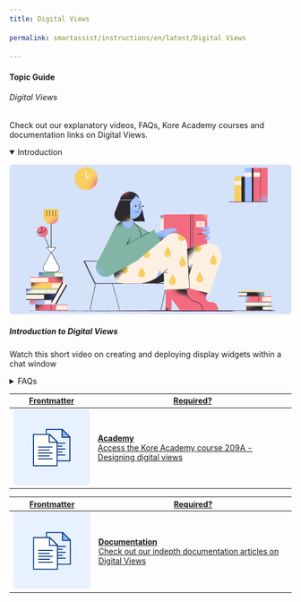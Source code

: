 ```yaml
---
title: Digital Views

permalink: smartassist/instructions/en/latest/Digital Views

---
```

#### Topic Guide
###### Digital Views

  Check out our explanatory videos, FAQs, Kore Academy courses and documentation links on Digital Views.

<details class="introduction-video" open>
  <summary>Introduction
  </summary>
  
   [![Introduction to Digital Views](images/VideoCoverImage.png)](https://drive.google.com/file/d/1bpT0lXUsxVCimzScgK2s3s3fPhhmKZcV/preview)

  ##### Introduction to Digital Views
  Watch this short video on creating and deploying display widgets within a chat window

</details>

<details>
  <summary>FAQs
  </summary>

  <a class="doc-link" target="_blank" href="https://developer.kore.ai/docs/bots/bot-builder-tool/digital-views/">
 
  What are Digital Views?

</a>

<a class="doc-link" target="_blank" href="https://developer.kore.ai/docs/bots/bot-builder-tool/digital-views/#Configure_Widgets">
 
  How to configure a Widget?

</a>


<a class="doc-link" target="_blank" href="https://developer.kore.ai/docs/bots/bot-builder-tool/digital-views/#Setup">
 
  How to setup a Panel?

</a>


<a class="doc-link" target="_blank" href="https://developer.kore.ai/docs/bots/bot-builder-tool/digital-views/#Set_up_Panels">

  How to include Widgets into a Panel?

</a>

<a class="doc-link" target="_blank" href="https://developer.kore.ai/docs/bots/bot-builder-tool/digital-views/#Set_up_Panels">

  How to test Panels?

</a>

<a class="doc-link" target="_blank" href="https://developer.kore.ai/docs/bots/bot-builder-tool/digital-views/#Hosting">

 How to host Digital Views?

</a>


</details>


<a class="doc-link" target="_blank" href="https://academy.kore.ai/learningpath/course-209--digital-views">
 

| Frontmatter | Required? |
|-------------|-------------|
| ![alt text](images/docIcon.svg "Title") | **Academy**  <br /> Access the Kore Academy course 209A - Designing digital views | 


</a>


<a class="doc-link" target="_blank" href="https://developer.kore.ai/docs/bots/bot-builder-tool/digital-views/">
 

| Frontmatter | Required? |
|-------------|-------------|
| ![alt text](images/docIcon.svg "Title") | **Documentation**  <br /> Check out our indepth documentation articles on Digital Views | 


</a>
